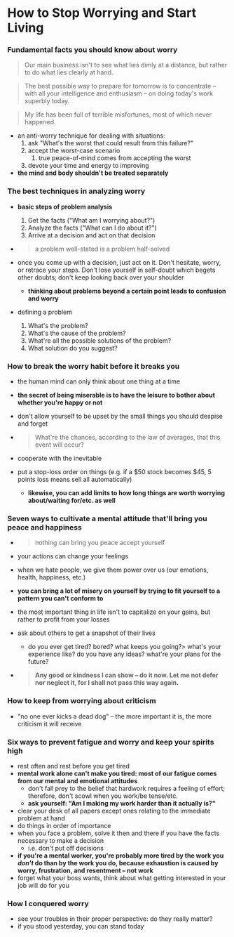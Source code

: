 # How to Stop Worrying and Start Living

### Fundamental facts you should know about worry

> Our main business isn't to see what lies dimly at a distance, but rather to do what lies clearly at hand.

> The best possible way to prepare for tomorrow is to concentrate – with all your intelligence and enthusiasm – on doing today's work superbly today.

> My life has been full of terrible misfortunes, most of which never happened.

* an anti-worry technique for dealing with situations:
  1. ask "What's the worst that could result from this failure?"
  2. accept the worst-case scenario
     1. true peace-of-mind comes from accepting the worst
  3. devote your time and energy to improving
* **the mind and body shouldn't be treated separately**

### The best techniques in analyzing worry

* **basic steps of problem analysis**

  1. Get the facts ("What am I worrying about?")
  2. Analyze the facts ("What can I do about it?")
  3. Arrive at a decision and act on that decision

* > a problem well-stated is a problem half-solved

* once you come up with a decision, just act on it. Don't hesitate, worry, or retrace your steps. Don't lose yourself in self-doubt which begets other doubts; don't keep looking back over your shoulder

  * **thinking about problems beyond a certain point leads to confusion and worry**

* defining a problem

  1. What's the problem?
  2. What's the cause of the problem?
  3. What're all the possible solutions of the problem?
  4. What solution do you suggest?

### How to break the worry habit before it breaks you

* the human mind can only think about one thing at a time

* **the secret of being miserable is to have the leisure to bother about whether you're happy or not**

* don't allow yourself to be upset by the small things you should despise and forget

* > What're the chances, according to the law of averages, that this event will occur?

* cooperate with the inevitable

* put a stop-loss order on things (e.g. if a $50 stock becomes $45, 5 points loss means sell all automatically)

  * **likewise, you can add limits to how long things are worth worrying about/waiting for/etc. as well**

### Seven ways to cultivate a mental attitude that'll bring you peace and happiness

* > nothing can bring you peace accept yourself

* your actions can change your feelings

* when we hate people, we give them power over us (our emotions, health, happiness, etc.)

* **you can bring a lot of misery on yourself by trying to fit yourself to a pattern you can't conform to**

* the most important thing in life isn't to capitalize on your gains, but rather to profit from your losses

* ask about others to get a snapshot of their lives

  * do you ever get tired? bored? what keeps you going?> what's your experience like? do you have any ideas? what're your plans for the future?

* > **Any good or kindness I can show – do it now. Let me not defer nor neglect it, for I shall not pass this way again.**

### How to keep from worrying about criticism

* "no one ever kicks a dead dog" – the more important it is, the more criticism it will receive

### Six ways to prevent fatigue and worry and keep your spirits high

* rest often and rest before you get tired
* **mental work alone can't make you tired: most of our fatigue comes from our mental and emotional attitudes**
  * don't fall prey to the belief that hardwork requires a feeling of effort; therefore, don't scowl when you work/be tense/etc.
  * **ask yourself: "Am I making my work harder than it actually is?"**
* clear your desk of all papers except ones relating to the immediate problem at hand
* do things in order of importance
* when you face a problem, solve it then and there if you have the facts necessary to make a decision
  * i.e. don't put off decisions
* **if you're a mental worker, you're probably more tired by the work you _don't_ do than by the work you do, because exhaustion is caused by worry, frustration, and resentment – not work**
* forget what your boss wants, think about what getting interested in your job will do for you

### How I conquered worry

* see your troubles in their proper perspective: do they really matter?
* if you stood yesterday, you can stand today